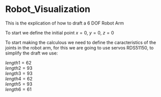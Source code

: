# Robot_Visualization

This is the explication of how to draft a 6 DOF Robot Arm

To start we define the initial point $x=0$, $y=0$, $z=0$

To start making the calculous we need to define the caracteristics of the joints in the robot arm, for this we are going to use servos RDS51150, to simplify the draft we use:

$length1  = 62$  
$length2  = 93$  
$length3  = 93$  
$length4  = 62$  
$length5  = 93$  
$length6  = 61$  